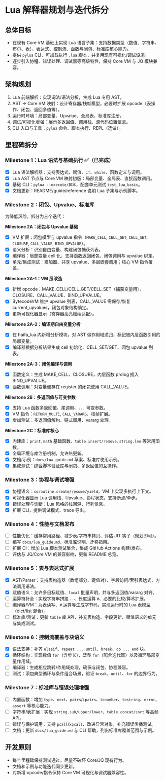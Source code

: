 
# Lua 解释器规划与迭代拆分

## 总体目标
- 在现有 Core VM 基础上实现 Lua 语言子集：支持数据类型（数值、字符串、布尔、表）、表达式、控制流、函数与闭包、标准库核心能力。
- 提供 `pylua` CLI，可加载执行 `.lua` 脚本，并复用现有可视化/调试设施。
- 逐步引入协程、错误处理、调试器等高级特性，保持 Core VM 与 JQ 模块兼容。

## 架构规划
1. Lua 前端解析：实现词法/语法分析，生成 Lua 专用 AST。
2. AST → Core VM 映射：设计寄存器/栈帧模型，必要时扩展 opcode（表操作、闭包、返回多值等）。
3. 运行时环境：局部变量、Upvalue、全局表、标准库注册。
4. 调试/可视化增强：展示多返回值、调用栈、源代码位置信息。
5. CLI 入口与工具：`pylua` 命令、脚本执行、REPL（选做）。

## 里程碑拆分

### Milestone 1：Lua 语法与基础执行 ✅（已完成）
- [x] Lua 语法解析器：支持表达式、赋值、`if`、`while`、函数定义与调用。
- [x] Lua AST 节点与 Core VM 映射初版：局部变量、全局表、直接函数调用。
- [x] 基础 CLI：`pylua --execute/脚本`，配套单元测试 `test_lua_basic`。
- [x] 文档更新：README/guide/reference 说明 Lua 子集与示例脚本。

### Milestone 2：闭包、Upvalue、标准库

为降低风险，拆分为三个迭代：

**Milestone 2A：闭包与 Upvalue 基础**
- [x] VM 扩展：闭包模型与 upvalue 指令（`MAKE_CELL`, `CELL_GET`, `CELL_SET`, `CLOSURE`, `CALL_VALUE`, `BIND_UPVALUE`）。
- [x] 语义分析：识别自由变量、构建闭包捕获列表。
- [x] 编译器：局部变量 cell 化，支持函数返回闭包、闭包调用与 upvalue 绑定。
- [x] 单元/集成测试：累加器、共享 upvalue、多层嵌套调用；核心 VM 指令覆盖。

**Milestone 2A-1：VM 层改造**
- [x] 新增 opcode：MAKE_CELL/CELL_GET/CELL_SET（捕获变量用）、CLOSURE、CALL_VALUE、BIND_UPVALUE。
- [x] BytecodeVM 维护 upvalue 列表，CALL_VALUE 需保存/恢复 current_upvalues，闭包对象结构确定。
- [x] 更新可视化器显示（寄存器高亮继续适配）。

**Milestone 2A-2：编译期自由变量分析**
- [x] 在 haifa_lua 内新增分析模块，对 AST 做作用域递归，标记被内层函数引用的局部变量。
- [x] 编译器根据分析结果生成 cell 初始化、CELL_SET/GET、闭包 upvalue 列表。

**Milestone 2A-3：闭包编译与调用** 
- [x] 函数定义：生成 MAKE_CELL、CLOSURE，内层函数 prolog 插入 BIND_UPVALUE。
- [x] 函数调用：对变量储存在 register 的闭包使用 CALL_VALUE。

**Milestone 2B：多返回值与可变参数**
- [x] 支持 Lua 函数多返回值、尾调用、`...` 可变参数。
- [x] VM 指令：`RETURN_MULTI`, `CALL_VARARG`、栈帧扩展。
- [x] 增加测试：多返回值解构、链式调用、vararg 处理。

**Milestone 2C：标准库核心**
- [x] 内建库：`print`, `math` 基础函数、`table.insert/remove`, `string.len` 等常用函数。
- [x] 全局环境与库注册机制，允许热更新。
- [x] 文档/示例：`docs/lua_guide.md` 草案、标准库使用示例。
- [x] 集成测试：综合脚本验证库与闭包、多返回值的互操作。

### Milestone 3：协程与调试增强
- [x] 协程语义：`coroutine.create/resume/yield`，VM 上实现多执行上下文。
- [x] 可视化器显示 Lua 调用栈、Upvalue、协程状态，支持断点/单步。
- [x] 错误处理与诊断：Lua 风格的栈回溯、行列信息。
- [x] 扩展 CLI，提供调试模式、trace 导出。

### Milestone 4：性能与文档发布
- [ ] 性能优化：缓存常用路径、减少表/字符串拷贝、评估 JIT 钩子（规划即可）。
- [ ] 编写 `docs/lua_guide.md`、标准库说明、迁移指南。
- [ ] 扩展 CI：增加 Lua 脚本测试集合，集成 GitHub Actions 构建/发布。
- [ ] 评估与 JQ/Core VM 的兼容影响，更新 README 总览。

### Milestone 5：表与表达式扩展
- [x] AST/Parser：支持表构造器（数组部分、键值对）、字段访问/索引表达式、方法调用语法。
- [X] 赋值语义：允许多目标赋值、`local` 批量声明，并与多返回值/vararg 对齐。
- [ ] 运算符补全：实现字符串拼接 `..`、长度运算 `#`、必要的比较/算术扩展。
- [ ] 编译器/VM：为表读写、`#` 运算等生成字节码，实现运行时的 Lua 表模型（dict/list 混合）。
- [ ] 标准库/测试：更新 `table` 库 API，补充表构造、字段更新、赋值语义的单元与集成测试。

### Milestone 6：控制流覆盖与块语义
- [x] 语法支持：补齐 `elseif`、`repeat ... until`、`break`、`do ... end` 块。
- [x] 循环结构：实现数值 `for`（含步长）、泛型 `for`（配合迭代器）以及循环局部变量作用域。
- [ ] 编译器：生成相应跳转/作用域处理，确保与闭包、协程兼容。
- [ ] 测试：添加典型循环与条件组合场景，验证 `break`、`until`、`for` 的边界行为。

### Milestone 7：标准库与错误处理增强
- [ ] 内置函数：增加 `type`、`next`、`pairs`/`ipairs`、`tonumber`、`tostring`、`error`、`assert` 等核心能力。
- [ ] 字符串/表扩展：实现 `string.sub/upper/lower`、`table.concat/sort` 等高频 API。
- [ ] 错误与保护调用：支持 `pcall`/`xpcall`、改进异常对象，补充错误传播测试。
- [ ] 文档：更新 `docs/lua_guide.md` 与 CLI 帮助，列出标准库覆盖范围与示例。

## 开发原则
- 每个里程碑保持测试通过，尽量不破坏 Core/JQ 现有行为。
- 文档和示例与功能迭代同步更新。
- 对新增 opcode/指令保持 Core VM 可视化与调试器兼容性。
